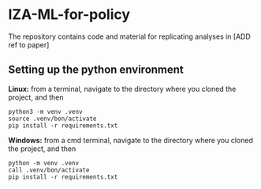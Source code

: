 # IZA-ML-for-policy
The repository contains code and material for replicating analyses in [ADD ref to paper]

## Setting up the python environment

**Linux:** from a terminal, navigate to the directory where you cloned the project, and then 
```source
python3 -m venv .venv
source .venv/bon/activate
pip install -r requirements.txt
```

**Windows:** from a cmd terminal, navigate to the directory where you cloned the project, and then
```source
python -m venv .venv
call .venv/bon/activate
pip install -r requirements.txt
```
